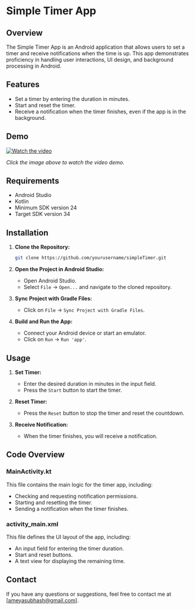 
# Simple Timer App

## Overview

The Simple Timer App is an Android application that allows users to set a timer and receive notifications when the time is up. This app demonstrates proficiency in handling user interactions, UI design, and background processing in Android.

## Features

- Set a timer by entering the duration in minutes.
- Start and reset the timer.
- Receive a notification when the timer finishes, even if the app is in the background.

## Demo

[![Watch the video](path/to/thumbnail.png)](https://drive.google.com/file/d/1l2AS70IEB-VbdICz4wY9iw_OQlb_pkNk/view?usp=sharing)

*Click the image above to watch the video demo.*

## Requirements

- Android Studio
- Kotlin
- Minimum SDK version 24
- Target SDK version 34

## Installation

1. **Clone the Repository:**
   ```sh
   git clone https://github.com/yourusername/simpleTimer.git

2. **Open the Project in Android Studio:**
   - Open Android Studio.
   - Select `File` -> `Open...` and navigate to the cloned repository.

3. **Sync Project with Gradle Files:**
   - Click on `File` -> `Sync Project with Gradle Files`.

4. **Build and Run the App:**
   - Connect your Android device or start an emulator.
   - Click on `Run` -> `Run 'app'`.

## Usage

1. **Set Timer:**
   - Enter the desired duration in minutes in the input field.
   - Press the `Start` button to start the timer.

2. **Reset Timer:**
   - Press the `Reset` button to stop the timer and reset the countdown.

3. **Receive Notification:**
   - When the timer finishes, you will receive a notification.

## Code Overview

### MainActivity.kt

This file contains the main logic for the timer app, including:
- Checking and requesting notification permissions.
- Starting and resetting the timer.
- Sending a notification when the timer finishes.

### activity_main.xml

This file defines the UI layout of the app, including:
- An input field for entering the timer duration.
- Start and reset buttons.
- A text view for displaying the remaining time.


## Contact

If you have any questions or suggestions, feel free to contact me at [ameyasubhash@gmail.com].


